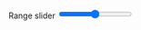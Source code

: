 
<form class="usa-form">
  <label class="usa-label" for="usa-range">Range slider</label>
  <input
    id="usa-range"
    class="usa-range"
    type="range"
    min="{{page.min}}"
    max="{{page.max}}"
    step="{{page.step}}"
    value="{{page.value}}"
    aria-valuemin="{{page.min}}"
    aria-valuemax="{{page.max}}"
    aria-valuenow="{{page.value}}"
    role="slider"
  />
</form>